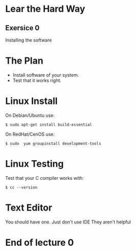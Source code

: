 Lear the Hard Way
=======
Exersice 0
-------
Installing the software


The Plan
=======
* Install software of your system.
* Test that it works right.

Linux Install
=======
On Debian/Ubuntu use:

    $ sudo apt-get install build-essential

On  RedHat/CenOS use:

    $ sudo  yum groupinstall development-tools

Linux Testing
=======
Test that your C compiler works with:

    $ cc --version

Text Editor
=====
You should have one.
Just don't use IDE They aren't helpful

End of lecture 0
====

    
